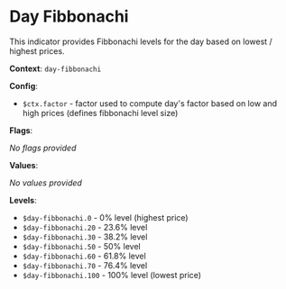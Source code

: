 # Day Fibbonachi

This indicator provides Fibbonachi levels for the day based on lowest / highest prices.

**Context**: `day-fibbonachi`

**Config**:
*	`$ctx.factor`  - factor used to compute day's factor based on low and high prices (defines fibbonachi level size)

**Flags**:

_No flags provided_

**Values**:

_No values provided_

**Levels**:
*	`$day-fibbonachi.0`  	- 0% level (highest price)
*	`$day-fibbonachi.20`    - 23.6% level
*   `$day-fibbonachi.30`    - 38.2% level
*   `$day-fibbonachi.50`    - 50% level
*   `$day-fibbonachi.60`    - 61.8% level
*   `$day-fibbonachi.70`    - 76.4% level
*   `$day-fibbonachi.100`   - 100% level (lowest price)
